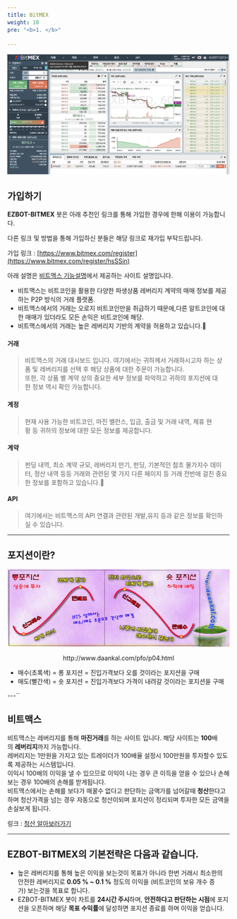 ```yaml
---
title: BitMEX
weight: 10
pre: "<b>1. </b>"

---
```


![](/picture/site1.png?width=450&height=300)

## 가입하기

**EZBOT-BITMEX** 봇은 아래 추천인 링크를 통해 가입한 경우에 한해 이용이 가능합니다.

다른 링크 및 방법을 통해 가입하신 분들은 해당 링크로 재가입 부탁드립니다.

가입 링크 : [https://www.bitmex.com/register](https://www.bitmex.com/register/hsSSin)

아래 설명은 [비트맥스 기능설명](https://www.bitcoinmaxmargin.com/)에서 제공하는 사이트 설명입니다.

- 비트맥스는 비트코인을 활용한 다양한 파생상품 레버리지 계약의 매매 정보를 제공하는 P2P 방식의 거래 플랫폼.
- 비트맥스에서의 거래는 오로지 비트코인만을 취급하기 때문에,다른 알트코인에 대한 매매가 있더라도 모든 손익은 비트코인에 해당.
- 비트맥스에서의 거래는 높은 레버리지 기반의 계약을 허용하고 있습니다. 

#### 거래
> 비트맥스의 거래 대시보드 입니다. 여기에서는 귀하께서 거래하시고자 하는 상품 및 레버리지를 선택 후 해당 상품에 대한 주문이 가능합니다.
<br>또한, 각 상품 별 계약 상의 중요한 세부 정보를 파악하고 귀하의 포지션에 대한 정보 역시 확인 가능합니다.

#### 계정
> 현재 사용 가능한 비트코인, 마진 밸런스, 입금, 출금 및 거래 내역, 제휴 현황 등 귀하의 정보에 대한 모든 정보를 제공합니다.

#### 계약
> 펀딩 내역, 최소 계약 규모, 레버리지 만기, 펀딩, 기본적인 참조 물가지수 데이터, 정산 내역 등등 거래와 관련된 몇 가지 다른 페이지 등 거래 전반에 걸친 중요한 정보를 포함하고 있습니다.

#### API
> 여기에서는 비트맥스의 API 연결과 관련된 개발,유지 등과 같은 정보를 확인하실 수 있습니다.

---

## 포지션이란?

![](/picture/position1.png?width=450&height=300)
<p align="center">
http://www.daankal.com/pfo/p04.html
</P>

- 매수(초록색) = 롱 포지션 = 진입가격보다 오를 것이라는 포지션을 구매
- 매도(빨간색) = 숏 포지션 = 진입가격보다 가격이 내려갈 것이라는 포지션을 구매

---``

## 비트맥스 

비트맥스는 레버리지를 통해 **마진거래**를 하는 사이트 입니다. 해당 사이트는 **100**배의 **레버리지**까지 가능합니다.<br>
레버리지는 1만원을 가지고 있는 트레이더가 100배율 설정시 100만원을 투자할수 있도록 제공하는 시스템입니다.<br>
이익시 100배의 이익을 낼 수 있으므로 이익이 나는 경우 큰 이득을 얻을 수 있으나 손해보는 경우 100배의 손해를 받게됩니다.<br>
비트맥스에서는 손해를 보다가 매꿀수 없다고 판단하는 금액가를 넘어갈때 **청산**한다고 하며 청산가격을 넘는 경우 자동으로 청산이되며 포지션이 정리되며 투자한 모든 금액을 손실보게 됩니다. 

링크 : [청산 알아보러가기](청산링크)

--- 

## EZBOT-BITMEX의 기본전략은 다음과 같습니다.


- 높은 레버리지를 통해 높은 이익을 보는것이 목표가 아니라 한번 거래시 최소한의 안전한 레버리지로 **0.05 % ~ 0.1 %** 정도의 이익을 (비트코인의 보유 개수 증가) 보는것을 목표로 합니다.
- EZBOT-BITMEX 봇이 차트를 **24시간 주시**하며, **안전하다고 판단하는 시점**에 포지션을 오픈하며 해당 **목표 수익률**에 달성하면 포지션 종료를 하며 이익을 얻습니다.

